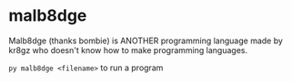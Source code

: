 # malb8dge
Malb8dge (thanks bombie) is ANOTHER programming language made by kr8gz who doesn't know how to make programming languages.

`py malb8dge <filename>` to run a program
